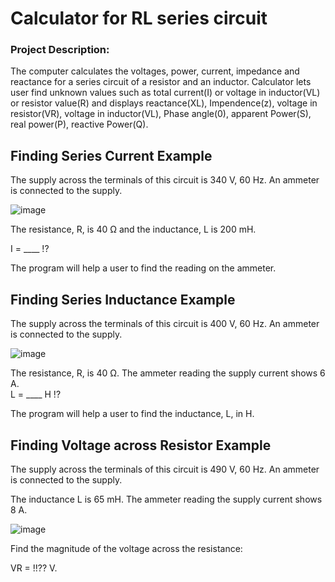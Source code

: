 # Calculator for RL series circuit

<h3>Project Description:</h3>

The computer calculates the voltages, power, current, impedance and reactance for a series circuit of a resistor and an inductor. 
Calculator lets user find unknown values such as total current(I) or voltage in inductor(VL) or resistor value(R) and displays reactance(XL), Impendence(z), voltage in resistor(VR), voltage in inductor(VL), Phase angle(0), apparent Power(S), real power(P), reactive Power(Q).

<h2>Finding Series Current Example</h2>

The supply across the terminals of this circuit is 340 V, 60 Hz.
An ammeter is connected to the supply.

![image](https://user-images.githubusercontent.com/73076876/136863669-2e8e091b-ca51-4f90-ac94-f3849e2572e0.png)

The resistance, R, is 40 Ω and the inductance, L is 200 mH.

I = ____ !?

The program will help a user to find the reading on the ammeter.


<h2>Finding Series Inductance Example</h2>

The supply across the terminals of this circuit is 400 V, 60 Hz.
An ammeter is connected to the supply.

![image](https://user-images.githubusercontent.com/73076876/138531397-170d9ebe-07b2-45da-a457-0bafb37d0da4.png)

The resistance, R, is 40 Ω.
The ammeter reading the supply current shows 6 A.    
L = ____ H !?

The program will help a user to find the inductance, L, in H.

<h2>Finding Voltage across Resistor Example</h2>

The supply across the terminals of this circuit is 490  V, 60  Hz.
An ammeter is connected to the supply.

The inductance L is 65 mH.
The ammeter reading the supply current shows 8 A.  

![image](https://user-images.githubusercontent.com/73076876/138531397-170d9ebe-07b2-45da-a457-0bafb37d0da4.png)

Find the magnitude of the voltage across the resistance:

VR  =  !!??  V.

